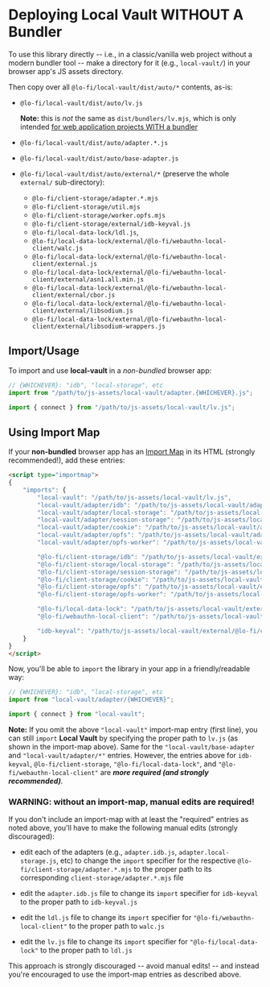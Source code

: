 # Deploying Local Vault WITHOUT A Bundler

To use this library directly -- i.e., in a classic/vanilla web project without a modern bundler tool -- make a directory for it (e.g., `local-vault/`) in your browser app's JS assets directory.

Then copy over all `@lo-fi/local-vault/dist/auto/*` contents, as-is:

* `@lo-fi/local-vault/dist/auto/lv.js`

    **Note:** this is *not* the same as `dist/bundlers/lv.mjs`, which is only intended [for web application projects WITH a bundler](BUNDLERS.md)

* `@lo-fi/local-vault/dist/auto/adapter.*.js`

* `@lo-fi/local-vault/dist/auto/base-adapter.js`

* `@lo-fi/local-vault/dist/auto/external/*` (preserve the whole `external/` sub-directory):
    - `@lo-fi/client-storage/adapter.*.mjs`
    - `@lo-fi/client-storage/util.mjs`
    - `@lo-fi/client-storage/worker.opfs.mjs`
    - `@lo-fi/client-storage/external/idb-keyval.js`
    - `@lo-fi/local-data-lock/ldl.js`,
    - `@lo-fi/local-data-lock/external/@lo-fi/webauthn-local-client/walc.js`
    - `@lo-fi/local-data-lock/external/@lo-fi/webauthn-local-client/external.js`
    - `@lo-fi/local-data-lock/external/@lo-fi/webauthn-local-client/external/asn1.all.min.js`
    - `@lo-fi/local-data-lock/external/@lo-fi/webauthn-local-client/external/cbor.js`
    - `@lo-fi/local-data-lock/external/@lo-fi/webauthn-local-client/external/libsodium.js`
    - `@lo-fi/local-data-lock/external/@lo-fi/webauthn-local-client/external/libsodium-wrappers.js`

## Import/Usage

To import and use **local-vault** in a *non-bundled* browser app:

```js
// {WHICHEVER}: "idb", "local-storage", etc
import from "/path/to/js-assets/local-vault/adapter.{WHICHEVER}.js";

import { connect } from "/path/to/js-assets/local-vault/lv.js";
```

## Using Import Map

If your **non-bundled** browser app has an [Import Map](https://developer.mozilla.org/en-US/docs/Web/HTML/Element/script/type/importmap) in its HTML (strongly recommended!), add these entries:

```html
<script type="importmap">
{
    "imports": {
        "local-vault": "/path/to/js-assets/local-vault/lv.js",
        "local-vault/adapter/idb": "/path/to/js-assets/local-vault/adapter.idb.js",
        "local-vault/adapter/local-storage": "/path/to/js-assets/local-vault/adapter.local-storage.js",
        "local-vault/adapter/session-storage": "/path/to/js-assets/local-vault/adapter.session-storage.js",
        "local-vault/adapter/cookie": "/path/to/js-assets/local-vault/adapter.cookie.js",
        "local-vault/adapter/opfs": "/path/to/js-assets/local-vault/adapter.opfs.js",
        "local-vault/adapter/opfs-worker": "/path/to/js-assets/local-vault/adapter.opfs-worker.js",

        "@lo-fi/client-storage/idb": "/path/to/js-assets/local-vault/external/@lo-fi/client-storage/adapter.idb.mjs",
        "@lo-fi/client-storage/local-storage": "/path/to/js-assets/local-vault/external/@lo-fi/client-storage/adapter.local-storage.mjs",
        "@lo-fi/client-storage/session-storage": "/path/to/js-assets/local-vault/external/@lo-fi/client-storage/adapter.session-storage.mjs",
        "@lo-fi/client-storage/cookie": "/path/to/js-assets/local-vault/external/@lo-fi/client-storage/adapter.cookie.mjs",
        "@lo-fi/client-storage/opfs": "/path/to/js-assets/local-vault/external/@lo-fi/client-storage/adapter.opfs.mjs",
        "@lo-fi/client-storage/opfs-worker": "/path/to/js-assets/local-vault/external/@lo-fi/client-storage/adapter.opfs-worker.mjs",

        "@lo-fi/local-data-lock": "/path/to/js-assets/local-vault/external/@lo-fi/local-data-lock/ldl.js",
        "@lo-fi/webauthn-local-client": "/path/to/js-assets/local-vault/external/@lo-fi/local-data-lock/external/@lo-fi/webauthn-local-client/walc.js"

        "idb-keyval": "/path/to/js-assets/local-vault/external/@lo-fi/client-storage/external/idb-keyval.js",
    }
}
</script>
```

Now, you'll be able to `import` the library in your app in a friendly/readable way:

```js
// {WHICHEVER}: "idb", "local-storage", etc
import from "local-vault/adapter/{WHICHEVER}";

import { connect } from "local-vault";
```

**Note:** If you omit the above `"local-vault"` import-map entry (first line), you can still `import` **Local Vault** by specifying the proper path to `lv.js` (as shown in the import-map above). Same for the `"local-vault/base-adapter` and `"local-vault/adapter/*"` entries. However, the entries above for `idb-keyval`, `@lo-fi/client-storage`, `"@lo-fi/local-data-lock"`, and `"@lo-fi/webauthn-local-client"` are ***more required (and strongly recommended)***.

### WARNING: without an import-map, manual edits are required!

If you don't include an import-map with at least the "required" entries as noted above, you'll have to make the following manual edits (strongly discouraged):

* edit each of the adapters (e.g., `adapter.idb.js`, `adapter.local-storage.js`, etc) to change the `import` specifier for the respective `@lo-fi/client-storage/adapter.*.mjs` to the proper path to its corresponding `client-storage/adapter.*.mjs` file

* edit the `adapter.idb.js` file to change its `import` specifier for `idb-keyval` to the proper path to `idb-keyval.js`

* edit the `ldl.js` file to change its `import` specifier for `"@lo-fi/webauthn-local-client"` to the proper path to `walc.js`

* edit the `lv.js` file to change its `import` specifier for `"@lo-fi/local-data-lock"` to the proper path to `ldl.js`

This approach is strongly discouraged -- avoid manual edits! -- and instead you're encouraged to use the import-map entries as described above.
